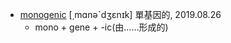 - [monogenic](https://tw.dictionary.search.yahoo.com/search?p=monogenic) [͵mɑnəˋdʒɛnɪk] 單基因的, 2019.08.26
  - mono + gene + -ic(由……形成的)
